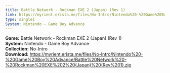 ```yaml
---
title: Battle Network - Rockman EXE 2 (Japan) (Rev 1)
link: https://myrient.erista.me/files/No-Intro/Nintendo%20-%20Game%20Boy%20Advance/Battle%20Network%20-%20Rockman%20EXE%202%20(Japan)%20(Rev%201).zip
type: single1
System: Nintendo - Game Boy Advance
---
```

<b>Game:</b> Battle Network - Rockman EXE 2 (Japan) (Rev 1)<br>
<b>System:</b> Nintendo - Game Boy Advance<br>
<b>Collection:</b> No-Intro<br>
<b>Download:</b> https://myrient.erista.me/files/No-Intro/Nintendo%20-%20Game%20Boy%20Advance/Battle%20Network%20-%20Rockman%20EXE%202%20(Japan)%20(Rev%201).zip